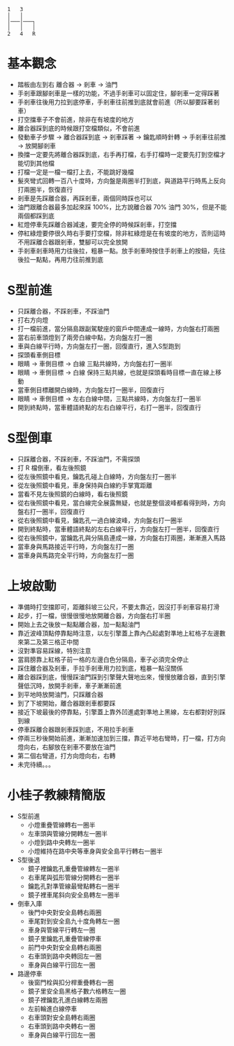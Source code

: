 
```
1   3
│   │
│───│───┐
│   │   │
2   4   R
```

基本觀念
=====
* 踏板由左到右 離合器 -> 剎車 -> 油門
* 手剎車跟腳剎車是一樣的功能，不過手剎車可以固定住，腳剎車一定得踩著
* 手剎車往後用力拉到底停車，手剎車往前推到底就會前進（所以腳要踩著剎車）
* 打空擋車子不會前進，除非在有坡度的地方
* 離合器踩到底的時候跟打空檔類似，不會前進
* 發動車子步驟 -> 離合器踩到底 -> 剎車踩著 -> 鑰匙順時針轉 -> 手剎車往前推 -> 放開腳剎車
* 換擋一定要先將離合器踩到底，右手再打檔，右手打檔時一定要先打到空檔才能切到其他檔
* 打檔一定是一檔一檔打上去，不能跳好幾檔
* 髮夾彎式回轉一百八十度時，方向盤是兩圈半打到底，與道路平行時馬上反向打兩圈半，恢復直行
* 剎車是先踩離合器，再踩剎車，兩個同時踩也可以
* 油門跟離合器最多加起來踩 100%，比方說離合器 70% 油門 30%，但是不能兩個都踩到底
* 紅燈停車先踩離合器減速，要完全停的時候踩剎車，打空擋
* 停紅綠燈要停很久時右手要打空檔，除非紅綠燈是在有坡度的地方，否則這時不用踩離合器跟剎車，雙腳可以完全放開
* 手剎車剎車時用力往後拉，粗暴一點。放手剎車時按住手剎車上的按鈕，先往後拉一點點，再用力往前推到底

S型前進
=====
* 只踩離合器，不踩剎車，不踩油門
* 打右方向燈
* 打一檔前進，當分隔島跟副駕駛座的窗戶中間連成一線時，方向盤右打兩圈
* 當右前車頭燈到了兩旁白線中點，方向盤左打一圈
* 車與白線平行時，方向盤左打一圈，回復直行，進入S型跑到
* 探頭看車側目標
* 眼睛 -> 車側目標 -> 白線 三點共線時，方向盤右打一圈半
* 眼睛 -> 車側目標 -> 白線 保持三點共線，也就是探頭看時目標一直在線上移動
* 當車側目標離開白線時，方向盤左打一圈半，回復直行
* 眼睛 -> 車側目標 -> 左右白線中間，三點共線時，方向盤左打一圈半
* 開到終點時，當車體語終點的左右白線平行，右打一圈半，回復直行

S型倒車
=====
* 只踩離合器，不踩剎車，不踩油門，不需探頭
* 打 R 檔倒車，看左後照鏡
* 從左後照鏡中看見，鑰匙孔碰上白線時，方向盤左打一圈半
* 從左後照鏡中看見，車身保持與白線約手掌寬距離
* 當看不見左後照鏡的白線時，看右後照鏡
* 從右後照鏡中看見，當白線完全展露無疑，也就是整個波峰都看得到時，方向盤右打一圈半，回復直行
* 從右後照鏡中看見，鑰匙孔一過白線波峰，方向盤右打一圈半
* 開到終點時，當車體語終點的左右白線平行，方向盤左打一圈半，回復直行
* 從右後照鏡中，當鑰匙孔與分隔島連成一線，方向盤右打兩圈，漸漸進入馬路
* 當車身與馬路接近平行時，方向盤左打一圈
* 當車身與馬路完全平行時，方向盤左打一圈

上坡啟動
=====
* 準備時打空擋即可，距離斜坡三公尺，不要太靠近，因沒打手剎車容易打滑
* 起步，打一檔，很慢很慢地放開離合器，方向盤右打半圈
* 開始上去之後放一點點離合器，加一點點油門
* 靠近波峰頂點停靠點時注意，以左引擎蓋上靠內凸起處對準地上紅格子左邊數來第二及第三格正中間
* 沒對準容易踩線，特別注意
* 當肩膀靠上紅格子前一格的左邊白色分隔島，車子必須完全停止
* 踩住離合器及剎車，手拉手剎車用力拉到底，粗暴一點沒關係
* 離合器踩到底，慢慢踩油門踩到引擎聲大聲地出來，慢慢放離合器，直到引擎聲低沉時，放開手剎車，車子漸漸前進
* 到平地時放開油門，只踩離合器
* 到了下坡開始，離合器跟剎車都要踩
* 接近下坡最後的停靠點，引擎蓋上靠外凹進處對準地上黑線，左右都對好別踩到線
* 停車踩離合器跟剎車踩到底，不用拉手剎車
* 停兩三秒後開始前進，漸漸加速加到三擋，靠近平地右彎時，打一檔，打方向燈向右，右腳放在剎車不要放在油門
* 第二個右彎道，打方向燈向右，右轉
* 未完待續。。。

小桂子教練精簡版
======
* S型前進
    * 小燈重疊管線轉右一圈半
    * 左車頭與管線分開轉左一圈半
    * 小燈到路中央轉左一圈半
    * 小燈維持在路中央等車身與安全島平行轉右一圈半
* S型後退
    * 鏡子裡鑰匙孔重疊管線轉左一圈半
    * 右車尾與弧形管線分開轉右一圈半
    * 鑰匙孔對準管線最彎點轉右一圈半
    * 鏡子裡車尾斜向安全島轉左一圈半
* 倒車入庫
    * 後門中央對安全島轉右兩圈
    * 車尾對到安全島九十度角轉左一圈
    * 車身與管線平行轉左一圈
    * 鏡子里鑰匙孔重疊管線停車
    * 前門中央對安全島轉右兩圈
    * 右車頭到路中央轉回左一圈
    * 車身與白線平行回左一圈
* 路邊停車
    * 後窗門栓與扣分桿重疊轉右一圈
    * 鏡子里安全島黑格子數六格轉左一圈
    * 鏡子裡鑰匙孔進白線轉左兩圈
    * 左前輪進白線停車
    * 右車頭對安全島轉右兩圈
    * 右車頭到路中央轉右一圈
    * 車身與白線平行回左一圈
